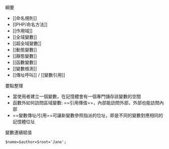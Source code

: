 綱要
- [[命名規則]]
- [[PHP/命名方法]]
- [[作用域]]
- [[全域變數]]
- [[超全域變數]]
- [[動態變數]]
- [[靜態變數]]
- [[函數變數]]
- [[變數檢測]]
- [[傳址呼叫]] / [[變數引用]]

要點整理
- 當使用者建立一個變數，在記憶體會有一個專門儲存該變數的空間
- 函數外如何訪問區域變數: ==引用傳值==，內部能訪問外部，外部也能訪問內部
- ==變數傳址/引用==可讓新變數參照指派的位址，即是不同的變數對應相同的記憶體位址

變數連續賦值
```
$name=$author=$root='Jane';
```